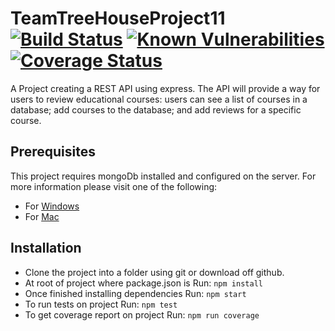 # TeamTreeHouseProject11 [![Build Status](https://travis-ci.org/Threatsignal/TeamTreeHouseProject11.svg?branch=master)](https://travis-ci.org/Threatsignal/TeamTreeHouseProject11) [![Known Vulnerabilities](https://snyk.io/test/github/Threatsignal/TeamTreeHouseProject11/badge.svg)](https://snyk.io/test/github/Threatsignal}/TeamTreeHouseProject11) [![Coverage Status](https://coveralls.io/repos/github/Threatsignal/TeamTreeHouseProject11/badge.svg?branch=master)](https://coveralls.io/github/Threatsignal/TeamTreeHouseProject11?branch=master)

A Project creating a REST API using express. The API will provide a way for users to review educational courses: users can see a list of courses in a database; add courses to the database; and add reviews for a specific course.

## Prerequisites
This project requires mongoDb installed and configured on the server. For more information please visit one of the following:
-  For [Windows](http://treehouse.github.io/installation-guides/windows/mongo-windows.html)
-  For [Mac](http://treehouse.github.io/installation-guides/mac/mongo-mac.html)

## Installation
- Clone the project into a folder using git or download off github.
- At root of project where package.json is Run: `npm install`
- Once finished installing dependencies Run: `npm start`
- To run tests on project Run: `npm test`
- To get coverage report on project Run: `npm run coverage`
